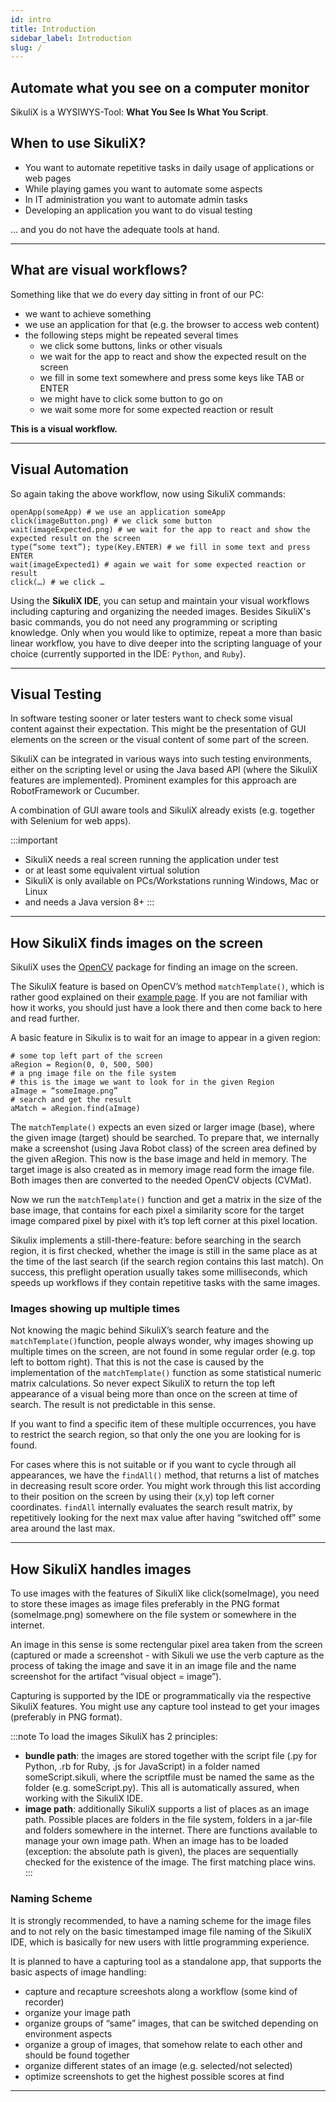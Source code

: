 ```yaml
---
id: intro
title: Introduction
sidebar_label: Introduction
slug: /
---
```


## Automate what you see on a computer monitor

SikuliX is a WYSIWYS-Tool: **What You See Is What You Script**.

## When to use SikuliX?

- You want to automate repetitive tasks in
daily usage of applications or web pages
- While playing games you want to automate some aspects
- In IT administration you want to automate admin tasks
- Developing an application you want to do visual testing

... and you do not have the adequate tools at hand.

---

## What are visual workflows?

Something like that we do every day sitting in front of our PC:

- we want to achieve something
- we use an application for that (e.g. the browser to access web content)
- the following steps might be repeated several times
  - we click some buttons, links or other visuals
  - we wait for the app to react and show the expected result on the screen
  - we fill in some text somewhere and press some keys like TAB or ENTER
  - we might have to click some button to go on
  - we wait some more for some expected reaction or result

**This is a visual workflow.**

---

## Visual Automation

So again taking the above workflow, now using SikuliX commands:

```
openApp(someApp) # we use an application someApp
click(imageButton.png) # we click some button
wait(imageExpected.png) # we wait for the app to react and show the expected result on the screen
type(“some text”); type(Key.ENTER) # we fill in some text and press ENTER
wait(imageExpected1) # again we wait for some expected reaction or result
click(…) # we click …
```

Using the **SikuliX IDE**, you can setup and maintain your visual workflows including capturing and organizing the needed images. Besides SikuliX's basic commands, you do not need any programming or scripting knowledge. Only when you would like to optimize, repeat a more than basic linear workflow, you have to dive deeper into the scripting language of your choice (currently supported in the IDE: <code>Python</code>, and <code>Ruby</code>).

---

## Visual Testing

In software testing sooner or later testers want to check some visual content against their expectation. This might be the presentation of GUI elements on the screen or the visual content of some part of the screen.

SikuliX can be integrated in various ways into such testing environments, either on the scripting level or using the Java based API (where the SikuliX features are implemented). Prominent examples for this approach are RobotFramework or Cucumber.

A combination of GUI aware tools and SikuliX already exists (e.g. together with Selenium for web apps).

:::important
- SikuliX needs a real screen running the application under test 
- or at least some equivalent virtual solution
- SikuliX is only available on PCs/Workstations running Windows, Mac or Linux
- and needs a Java version 8+
:::

---

## How SikuliX finds images on the screen

SikuliX uses the [OpenCV](http://opencv.org/) package for finding an image on the screen.

The SikuliX feature is based on OpenCV’s method <code>matchTemplate()</code>, which is rather good explained on their [example page](http://docs.opencv.org/doc/tutorials/imgproc/histograms/template_matching/template_matching.html). If you are not familiar with how it works, you should just have a look there and then come back to here and read further.

A basic feature in Sikulix is to wait for an image to appear in a given region:

```
# some top left part of the screen
aRegion = Region(0, 0, 500, 500)
# a png image file on the file system
# this is the image we want to look for in the given Region
aImage = “someImage.png”
# search and get the result
aMatch = aRegion.find(aImage)
```
The <code>matchTemplate()</code> expects an even sized or larger image (base), where the given image (target) should be searched. To prepare that, we internally make a screenshot (using Java Robot class) of the screen area defined by the given aRegion. This now is the base image and held in memory. The target image is also created as in memory image read form the image file. Both images then are converted to the needed OpenCV objects (CVMat).

Now we run the <code>matchTemplate()</code> function and get a matrix in the size of the base image, that contains for each pixel a similarity score for the target image compared pixel by pixel with it’s top left corner at this pixel location. 

Sikulix implements a still-there-feature: before searching in the search region, it is first checked, whether the image is still in the same place as at the time of the last search (if the search region contains this last match). On success, this preflight operation usually takes some milliseconds, which speeds up workflows if they contain repetitive tasks with the same images.

### Images showing up multiple times 
Not knowing the magic behind SikuliX’s search feature and the <code>matchTemplate()</code>function, people always wonder, why images showing up multiple times on the screen, are not found in some regular order (e.g. top left to bottom right). That this is not the case is caused by the implementation of the <code>matchTemplate()</code> function as some statistical numeric matrix calculations. So never expect SikuliX to return the top left appearance of a visual being more than once on the screen at time of search. The result is not predictable in this sense.

If you want to find a specific item of these multiple occurrences, you have to restrict the search region, so that only the one you are looking for is found.

For cases where this is not suitable or if you want to cycle through all appearances, we have the <code>findAll()</code> method, that returns a list of matches in decreasing result score order. You might work through this list according to their position on the screen by using their (x,y) top left corner coordinates. <code>findAll</code> internally evaluates the search result matrix, by repetitively looking for the next max value after having “switched off” some area around the last max.

---

## How SikuliX handles images

To use images with the features of SikuliX like click(someImage), you need to store these images as image files preferably in the PNG format (someImage.png) somewhere on the file system or somewhere in the internet.

An image in this sense is some rectengular pixel area taken from the screen (captured or made a screenshot - with Sikuli we use the verb capture as the process of taking the image and save it in an image file and the name screenshot for the artifact “visual object = image”).

Capturing is supported by the IDE or programmatically via the respective SikuliX features. You might use any capture tool instead to get your images (preferably in PNG format).

:::note
To load the images SikuliX has 2 principles:

- **bundle path**: the images are stored together with the script file (.py for Python, .rb for Ruby, .js for JavaScript) in a folder named someScript.sikuli, where the scriptfile must be named the same as the folder (e.g. someScript.py). This all is automatically assured, when working with the SikuliX IDE.
- **image path**: additionally SikuliX supports a list of places as an image path. Possible places are folders in the file system, folders in a jar-file and folders somewhere in the internet. There are functions available to manage your own image path. When an image has to be loaded (exception: the absolute path is given), the places are sequentially checked for the existence of the image. The first matching place wins.
:::
### Naming Scheme
It is strongly recommended, to have a naming scheme for the image files and to not rely on the basic timestamped image file naming of the SikuliX IDE, which is basically for new users with little programming experience.

It is planned to have a capturing tool as a standalone app, that supports the basic aspects of image handling:

- capture and recapture screeshots along a workflow (some kind of recorder)
- organize your image path
- organize groups of “same” images, that can be switched depending on environment aspects
- organize a group of images, that somehow relate to each other and should be found together
- organize different states of an image (e.g. selected/not selected)
- optimize screenshots to get the highest possible scores at find
---